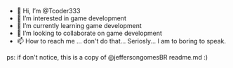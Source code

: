 - 👋 Hi, I’m @Tcoder333
- 👀 I’m interested in game development
- 🌱 I’m currently learning game development
- 💞️ I’m looking to collaborate on game development
- 📫 How to reach me ... don't do that... Seriosly... I am to boring to speak.

ps: if don't notice, this is a copy of @jeffersongomesBR readme.md :)

<!---
Tcoder333/Tcoder333 is a ✨ special ✨ repository because its `README.md` (this file) appears on your GitHub profile.
You can click the Preview link to take a look at your changes.
--->
